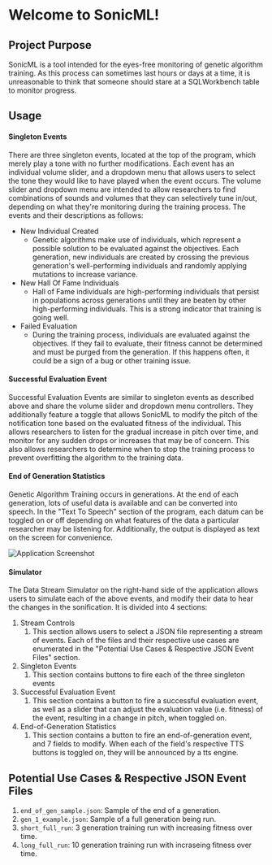 # Welcome to SonicML!


## Project Purpose
SonicML is a tool intended for the eyes-free monitoring of genetic algorithm training. As this process can sometimes last hours or days at a time, it is unreasonable to think that someone should stare at a SQLWorkbench table to monitor progress.


## Usage


#### Singleton Events
There are three singleton events, located at the top of the program, which merely play a tone with no further modifications. Each event has an individual volume slider, and a dropdown menu that allows users to select the tone they would like to have played when the event occurs. The volume slider and dropdown menu are intended to allow researchers to find combinations of sounds and volumes that they can selectively tune in/out, depending on what they're monitoring during the training process.
The events and their descriptions as follows:
- New Individual Created
  - Genetic algorithms make use of individuals, which represent a possible solution to be evaluated against the objectives. Each generation, new individuals are created by crossing the previous generation's well-performing individuals and randomly applying mutations to increase variance.
- New Hall Of Fame Individuals
  - Hall of Fame individuals are high-performing individuals that persist in populations across generations until they are beaten by other high-performing individuals. This is a strong indicator that training is going well.
- Failed Evaluation
  - During the training process, individuals are evaluated against the objectives. If they fail to evaluate, their fitness cannot be determined and must be purged from the generation. If this happens often, it could be a sign of a bug or other training issue.


#### Successful Evaluation Event
Successful Evaluation Events are similar to singleton events as described above and share the volume slider and dropdown menu controllers. They additionally feature a toggle that allows SonicML to modify the pitch of the notification tone based on the evaluated fitness of the individual. This allows researchers to listen for the gradual increase in pitch over time, and monitor for any sudden drops or increases that may be of concern. This also allows researchers to determine when to stop the training process to prevent overfitting the algorithm to the training data.


#### End of Generation Statistics
Genetic Algorithm Training occurs in generations. At the end of each generation, lots of useful data is available and can be converted into speech. In the "Text To Speech" section of the program, each datum can be toggled on or off depending on what features of the data a particular researcher may be listening for. Additionally, the output is displayed as text on the screen for convenience.


![Application Screenshot](image.png)


#### Simulator
The Data Stream Simulator on the right-hand side of the application allows users to simulate each of the above events, and modify their data to hear the changes in the sonification. It is divided into 4 sections:
1. Stream Controls
   1. This section allows users to select a JSON file representing a stream of events. Each of the files and their respective use cases are enumerated in the "Potential Use Cases & Respective JSON Event Files" section.
2. Singleton Events
   1. This section contains buttons to fire each of the three singleton events
3. Successful Evaluation Event
   1. This section contains a button to fire a successful evaluation event, as well as a slider that can adjust the evaluation value (i.e. fitness) of the event, resulting in a change in pitch, when toggled on.
4. End-of-Generation Statistics
   1. This section contains a button to fire an end-of-generation event, and 7 fields to modify. When each of the field's respective TTS buttons is toggled on, they will be announced by a tts engine. 


## Potential Use Cases & Respective JSON Event Files
1. `end_of_gen_sample.json`: Sample of the end of a generation.
2. `gen_1_example.json`: Sample of a full generation being run.
3. `short_full_run`: 3 generation training run with increasing fitness over time.
4. `long_full_run`: 10 generation training run with incraseing fitness over time. 


